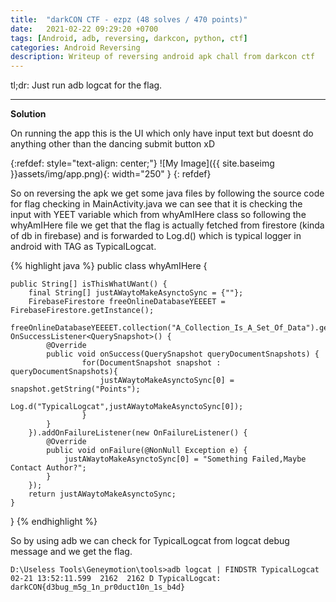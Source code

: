 ```yaml
---
title:  "darkCON CTF - ezpz (48 solves / 470 points)"
date:   2021-02-22 09:29:20 +0700
tags: [Android, adb, reversing, darkcon, python, ctf]
categories: Android Reversing
description: Writeup of reversing android apk chall from darkcon ctf
---
```


tl;dr: Just run adb logcat for the flag.

---
**Solution**

On running the app this is the UI which only have input text but doesnt do anything other than the dancing submit button xD

{:refdef: style="text-align: center;"}
![My Image]({{ site.baseimg }}assets/img/app.png){: width="250" }
{: refdef}

So on reversing the apk we get some java files by following the source code for flag checking in MainActivity.java we can see that it is checking the input with YEET variable which from whyAmIHere class so following the whyAmIHere file we get that the flag is actually fetched from firestore (kinda of db in firebase) and is forwarded to Log.d() which is typical logger in android with TAG as TypicalLogcat.

{% highlight java %}
public class whyAmIHere  {

    public String[] isThisWhatUWant() {
        final String[] justAWaytoMakeAsynctoSync = {""};
        FirebaseFirestore freeOnlineDatabaseYEEEET = FirebaseFirestore.getInstance();
        freeOnlineDatabaseYEEEET.collection("A_Collection_Is_A_Set_Of_Data").get().addOnSuccessListener(new OnSuccessListener<QuerySnapshot>() {
            @Override
            public void onSuccess(QuerySnapshot queryDocumentSnapshots) {
                    for(DocumentSnapshot snapshot : queryDocumentSnapshots){
                        justAWaytoMakeAsynctoSync[0] = snapshot.getString("Points");
                        Log.d("TypicalLogcat",justAWaytoMakeAsynctoSync[0]);
                    }
            }
        }).addOnFailureListener(new OnFailureListener() {
            @Override
            public void onFailure(@NonNull Exception e) {
                justAWaytoMakeAsynctoSync[0] = "Something Failed,Maybe Contact Author?";
            }
        });
        return justAWaytoMakeAsynctoSync;
    }

}
{% endhighlight %}

So by using adb we can check for TypicalLogcat from logcat debug message and we get the flag.

```
D:\Useless Tools\Geneymotion\tools>adb logcat | FINDSTR TypicalLogcat
02-21 13:52:11.599  2162  2162 D TypicalLogcat: darkCON{d3bug_m5g_1n_pr0duct10n_1s_b4d}
```